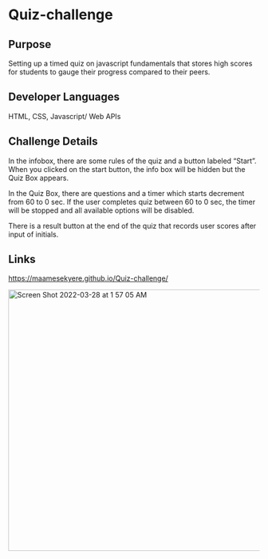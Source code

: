 # Quiz-challenge

## Purpose

Setting up a timed quiz on javascript fundamentals that stores high scores for students to gauge their progress compared to their peers.

## Developer Languages

HTML, CSS, Javascript/ Web APIs

## Challenge Details

In the infobox, there are some rules of the quiz and a button labeled “Start”. When you clicked on the start button, the info box will be hidden but the Quiz Box appears.

In the Quiz Box, there are questions and a timer which starts decrement from 60 to 0 sec. If the user completes quiz between 60 to 0 sec, the timer will be stopped and all available options will be disabled.

There is a result button at the end of the quiz that records user scores after input of initials.

## Links
https://maamesekyere.github.io/Quiz-challenge/

<img width="523" alt="Screen Shot 2022-03-28 at 1 57 05 AM" src="https://user-images.githubusercontent.com/94888460/160337159-1ffe7493-974d-4901-bc40-2f93f5259d34.png">
